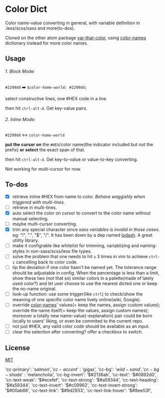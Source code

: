 # Color Dict

Color name-value converting in general, with variable definition in .less/scss/sass and more(to-dos).

Cloned on the other atom package [var-that-color](https://atom.io/packages/var-that-color), using [color-names](https://github.com/meodai/color-names) dictionary instead for more color names.

## Usage

###### 1. Block Mode:

`#2299dd` ➡️ `$color-home-world: #2299dd;`

 select constructive lines, one #HEX code in a line.

then hit `ctrl-alt-d`. Get key-value pairs.

###### 2. Inline Mode:

`#2299dd` ↔️ `color-home-world`

**put the cursor on** the `#HEX`/color name(the indicator included but not the prefix) **or select** the exact span of that.

then hit `ctrl-alt-d`. Get key-to-value or value-to-key converting.

Not working for multi-cursor for now.

## To-dos

- [x] retrieve inline #HEX from name to color. *Behave waggishly when triggered with multi-lines.*
- [ ] retrieve in multi-lines.
- [x] auto select the color on cursor to convert to the color name without manual selecting.
- [ ] maybe multi-cursor converting.
- [x] trim any special character since *sass variables is invalid in those cases*. eg: "!", ".", "$", "/". It has been down by a dep named [lodash](https://lodash.com/). A great utility library.
- [ ] make it configrable like whitelist for trimming, variablizing and naming-styles in non-sass/scss/less file types.
- [ ] solve the problem that one needs to hit `u` 3 times in vim to achieve `ctrl-z` cancelling back to color code.
- [ ] tip the deviation if one color hasn't be named yet. The tolerance range should be adjustable in config. When the percentage is less than a limit, show these two (not that so) similar colors in a palette(made of lately used color?) and let user choose to use the nearest dicted one or keep the no-name original.
- [ ] look-up function: use some trigger(like `ctrl`) to check/show the meaning of one specific color name lively online(wiki, Google).
- [ ] override [color-names](https://github.com/meodai/color-names)' values(= keep the names, assign custom values); override the name itself(= keep the values, assign custom names); moreover a totally new name-value(-explanation) pair could be born locally to users' liking, or even be commited to the current repo.
- [ ] not just #HEX, any valid color code should be available as an input.
- [ ] clear the selection after converting? offer a checkbox to switch.

## License
[MIT](https://opensource.org/licenses/mit-license.php)

'cc-primary': '$salmon',
'cc-accent': '$gigas',
'cc-bg': '$wild-sand',
'cc-bg-shade': '$melancholia',
'cc-bg-invert': '$#2138ab',
'cc-text': '$#0892d0',
'cc-text-weak': '$#ecefef',
'cc-text-strong': '$#a59344',
'cc-text-heading': '$#a59344',
'cc-text-invert': '$#c09962',
'cc-text-invert-strong': '$#00ab66',
'cc-text-link': '$#9d2933',
'cc-text-link-hover': '$#8ee53f',
